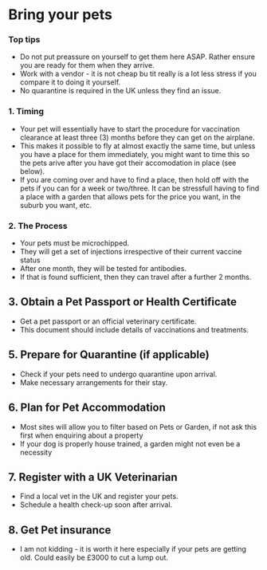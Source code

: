 # Bring your pets

### Top tips
- Do not put preassure on yourself to get them here ASAP. Rather ensure you are ready for them when they arrive.
- Work with a vendor - it is not cheap bu tit really is a lot less stress if you compare it to doing it yourself.
- No quarantine is required in the UK unless they find an issue.

### 1. Timing
- Your pet will essentially have to start the procedure for vaccination clearance at least three (3) months before they can get on the airplane.
- This makes it possible to fly at almost exactly the same time, but unless you have a place for them immediately, you might want to time this so the pets arive after you have got their accomodation in place (see below). 
- If you are coming over and have to find a place, then hold off with the pets if you can for a week or two/three. It can be stressfull having to find a place with a garden that allows pets for the price you want, in the suburb you want, etc.

### 2. The Process
- Your pets must be microchipped.
- They will get a set of injections irrespective of their current vaccine status
- After one month, they will be tested for antibodies. 
- If that is found sufficient, then they can travel after a further 2 months.

## 3. Obtain a Pet Passport or Health Certificate
- Get a pet passport or an official veterinary certificate.
- This document should include details of vaccinations and treatments.

## 5. Prepare for Quarantine (if applicable)
- Check if your pets need to undergo quarantine upon arrival.
- Make necessary arrangements for their stay.

## 6. Plan for Pet Accommodation
- Most sites will allow you to filter based on Pets or Garden, if not ask this first when enquiring about a property
- If your dog is properly house trained, a garden might not even be a necessity 

## 7. Register with a UK Veterinarian
- Find a local vet in the UK and register your pets.
- Schedule a health check-up soon after arrival.

## 8. Get Pet insurance 
- I am not kidding - it is worth it here especially if your pets are getting old. Could easily be £3000 to cut a lump out.

